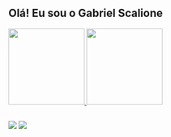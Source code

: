 ## Olá! Eu sou o Gabriel Scalione
 <div>
  <a href="https://github.com/gabrielscalione">
  <img height="150em" src="https://github-readme-stats.vercel.app/api?username=gabrielscalione&show_icons=true&theme=tokyonight&include_all_commits=true&count_private=true"/>
  <img height="150em" src="https://github-readme-stats.vercel.app/api/top-langs/?username=gabrielscalione&layout=compact&langs_count=7&theme=tokyonight"/>
</div>
  
##
  
<div> 
  <a href = "mailto:scalione@gmail.com"><img src="https://img.shields.io/badge/Gmail-D14836?style=for-the-badge&logo=gmail&logoColor=white" target="_blank"></a>
  <a href="https://www.linkedin.com/in/scalionegabriel" target="_blank"><img src="https://img.shields.io/badge/-LinkedIn-%230077B5?style=for-the-badge&logo=linkedin&logoColor=white" target="_blank"></a> 
 
 <!--
  ![Snake animation](https://github.com/gabrielscalione/gabrielscalione/blob/output/github-contribution-grid-snake.svg)
-->
</div>

<!--
**gabrielscalione/gabrielscalione** is a ✨ _special_ ✨ repository because its `README.md` (this file) appears on your GitHub profile.

Here are some ideas to get you started:

- 🔭 I’m currently working on ...
- 🌱 I’m currently learning ...
- 👯 I’m looking to collaborate on ...
- 🤔 I’m looking for help with ...
- 💬 Ask me about ...
- 📫 How to reach me: ...
- 😄 Pronouns: ...
- ⚡ Fun fact: ...
-->
